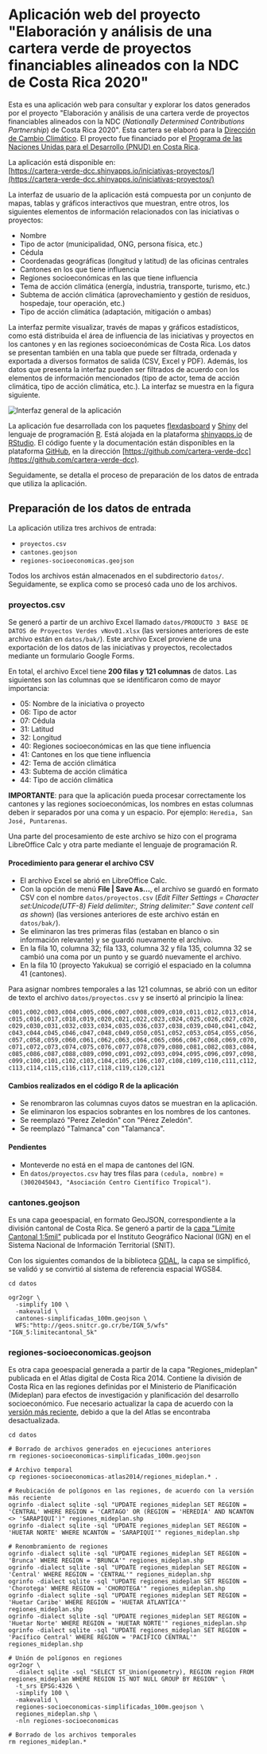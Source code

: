 # Aplicación web del proyecto "Elaboración y análisis de una cartera verde de proyectos financiables alineados con la NDC de Costa Rica 2020"
Esta es una aplicación web para consultar y explorar los datos generados por el proyecto "Elaboración y análisis de una cartera verde de proyectos financiables alineados con la NDC (*Nationally Determined Contributions Partnership*) de Costa Rica 2020". Esta cartera se elaboró para la [Dirección de Cambio Climático](https://cambioclimatico.go.cr/). El proyecto fue financiado por el [Programa de las Naciones Unidas para el Desarrollo (PNUD) en Costa Rica](https://www.cr.undp.org/).

La aplicación está disponible en:  
[https://cartera-verde-dcc.shinyapps.io/iniciativas-proyectos/](https://cartera-verde-dcc.shinyapps.io/iniciativas-proyectos/)

La interfaz de usuario de la aplicación está compuesta por un conjunto de mapas, tablas y gráficos interactivos que muestran, entre otros, los siguientes elementos de información relacionados con las iniciativas o proyectos:

- Nombre
- Tipo de actor (municipalidad, ONG, persona física, etc.)
- Cédula
- Coordenadas geográficas (longitud y latitud) de las oficinas centrales
- Cantones en los que tiene influencia
- Regiones socioeconómicas en las que tiene influencia
- Tema de acción climática (energía, industria, transporte, turismo, etc.)
- Subtema de acción climática (aprovechamiento y gestión de residuos, hospedaje, tour operación, etc.)
- Tipo de acción climática (adaptación, mitigación o ambas)

La interfaz permite visualizar, través de mapas y gráficos estadísticos, como está distribuida el área de influencia de las iniciativas y proyectos en los cantones y en las regiones socioeconómicas de Costa Rica. Los datos se presentan también en una tabla que puede ser filtrada, ordenada y exportada a diversos formatos de salida (CSV, Excel y PDF). Además, los datos que presenta la interfaz pueden ser filtrados de acuerdo con los elementos de información mencionados (tipo de actor, tema de acción climática, tipo de acción climática, etc.). La interfaz se muestra en la figura siguiente.

![Interfaz general de la aplicación](img/interfaz-general.png)

La aplicación fue desarrollada con los paquetes [flexdasboard](https://pkgs.rstudio.com/flexdashboard/) y [Shiny](https://shiny.rstudio.com/) del lenguaje de programación [R](https://www.r-project.org/). Está alojada en la plataforma [shinyapps.io](https://www.shinyapps.io/) de [RStudio](https://www.rstudio.com/). El código fuente y la documentación están disponibles en la plataforma [GitHub](https://github.com/), en la dirección [https://github.com/cartera-verde-dcc](https://github.com/cartera-verde-dcc).

Seguidamente, se detalla el proceso de preparación de los datos de entrada que utiliza la aplicación.

## Preparación de los datos de entrada
La aplicación utiliza tres archivos de entrada:

- `proyectos.csv`
- `cantones.geojson`
- `regiones-socioeconomicas.geojson`

Todos los archivos están almacenados en el subdirectorio `datos/`. Seguidamente, se explica como se procesó cada uno de los archivos.

### proyectos.csv
Se generó a partir de un archivo Excel llamado `datos/PRODUCTO 3 BASE DE DATOS de Proyectos Verdes vNov01.xlsx` (las versiones anteriores de este archivo están en `datos/bak/`). Este archivo Excel proviene de una exportación de los datos de las iniciativas y proyectos, recolectados mediante un formulario Google Forms.

En total, el archivo Excel tiene **200 filas y 121 columnas** de datos. Las siguientes son las columnas que se identificaron como de mayor importancia:

- 05: Nombre de la iniciativa o proyecto
- 06: Tipo de actor
- 07: Cédula
- 31: Latitud
- 32: Longitud
- 40: Regiones socioeconómicas en las que tiene influencia
- 41: Cantones en los que tiene influencia
- 42: Tema de acción climática
- 43: Subtema de acción climática
- 44: Tipo de acción climática

**IMPORTANTE**: para que la aplicación pueda procesar correctamente los cantones y las regiones socioeconómicas, los nombres en estas columnas deben ir separados por una coma y un espacio. Por ejemplo: `Heredia, San José, Puntarenas`.

Una parte del procesamiento de este archivo se hizo con el programa LibreOffice Calc y otra parte mediante el lenguaje de programación R.

#### Procedimiento para generar el archivo CSV
- El archivo Excel se abrió en LibreOffice Calc.
- Con la opción de menú **File | Save As...**, el archivo se guardó en formato CSV con el nombre `datos/proyectos.csv` (*Edit Filter Settings = Character set:Unicode(UTF-8) Field delimiter:, String delimiter:" Save content cell as shown*) (las versiones anteriores de este archivo están en `datos/bak/`).
- Se eliminaron las tres primeras filas (estaban en blanco o sin información relevante) y se guardó nuevamente el archivo.
- En la fila 10, columna 32; fila 133, columna 32 y fila 135, columna 32 se cambió una coma por un punto y se guardó nuevamente el archivo.
- En la fila 10 (proyecto Yakukua) se corrigió el espaciado en la columna 41 (cantones).

Para asignar nombres temporales a las 121 columnas, se abrió con un editor de texto el archivo `datos/proyectos.csv` y se insertó al principio la línea:

`c001,c002,c003,c004,c005,c006,c007,c008,c009,c010,c011,c012,c013,c014,c015,c016,c017,c018,c019,c020,c021,c022,c023,c024,c025,c026,c027,c028,c029,c030,c031,c032,c033,c034,c035,c036,c037,c038,c039,c040,c041,c042,c043,c044,c045,c046,c047,c048,c049,c050,c051,c052,c053,c054,c055,c056,c057,c058,c059,c060,c061,c062,c063,c064,c065,c066,c067,c068,c069,c070,c071,c072,c073,c074,c075,c076,c077,c078,c079,c080,c081,c082,c083,c084,c085,c086,c087,c088,c089,c090,c091,c092,c093,c094,c095,c096,c097,c098,c099,c100,c101,c102,c103,c104,c105,c106,c107,c108,c109,c110,c111,c112,c113,c114,c115,c116,c117,c118,c119,c120,c121`

#### Cambios realizados en el código R de la aplicación
- Se renombraron las columnas cuyos datos se muestran en la aplicación.
- Se eliminaron los espacios sobrantes en los nombres de los cantones.
- Se reemplazó "Perez Zeledón" con "Pérez Zeledón".
- Se reemplazó "Talmanca" con "Talamanca".

#### Pendientes
- Monteverde no está en el mapa de cantones del IGN.
- En `datos/proyectos.csv` hay tres filas para `(cedula, nombre)` = `(3002045043, "Asociación Centro Científico Tropical")`.

### cantones.geojson
Es una capa geoespacial, en formato GeoJSON, correspondiente a la división cantonal de Costa Rica. Se generó a partir de la [capa "Límite Cantonal 1:5mil"](https://www.snitcr.go.cr/ico_servicios_ogc_info?k=bm9kbzo6MjY=&nombre=IGN%20Cartograf%C3%ADa%201:5mil) publicada por el Instituto Geográfico Nacional (IGN) en el Sistema Nacional de Información Territorial (SNIT).

Con los siguientes comandos de la biblioteca [GDAL](https://gdal.org/), la capa se simplificó, se validó y se convirtió al sistema de referencia espacial WGS84.

```shell
cd datos

ogr2ogr \
  -simplify 100 \
  -makevalid \
  cantones-simplificadas_100m.geojson \
  WFS:"http://geos.snitcr.go.cr/be/IGN_5/wfs" "IGN_5:limitecantonal_5k" 
```

### regiones-socioeconomicas.geojson
Es otra capa geoespacial generada a partir de la capa "Regiones_mideplan" publicada en el Atlas digital de Costa Rica 2014. Contiene la división de Costa Rica en las regiones definidas por el Ministerio de Planificación (Mideplan) para efectos de investigación y planificación del desarrollo socioeconómico. Fue necesario actualizar la capa de acuerdo con la [versión más reciente](https://documentos.mideplan.go.cr/share/s/eZ8HYuxgTl6xCHx3ZAEBrg), debido a que la del Atlas se encontraba desactualizada.

```shell
cd datos

# Borrado de archivos generados en ejecuciones anteriores
rm regiones-socioeconomicas-simplificadas_100m.geojson

# Archivo temporal
cp regiones-socioeconomicas-atlas2014/regiones_mideplan.* .

# Reubicación de polígonos en las regiones, de acuerdo con la versión más reciente
ogrinfo -dialect sqlite -sql "UPDATE regiones_mideplan SET REGION = 'CENTRAL' WHERE REGION = 'CARTAGO' OR (REGION = 'HEREDIA' AND NCANTON <> 'SARAPIQUI')" regiones_mideplan.shp
ogrinfo -dialect sqlite -sql "UPDATE regiones_mideplan SET REGION = 'HUETAR NORTE' WHERE NCANTON = 'SARAPIQUI'" regiones_mideplan.shp

# Renombramiento de regiones
ogrinfo -dialect sqlite -sql "UPDATE regiones_mideplan SET REGION = 'Brunca' WHERE REGION = 'BRUNCA'" regiones_mideplan.shp
ogrinfo -dialect sqlite -sql "UPDATE regiones_mideplan SET REGION = 'Central' WHERE REGION = 'CENTRAL'" regiones_mideplan.shp
ogrinfo -dialect sqlite -sql "UPDATE regiones_mideplan SET REGION = 'Chorotega' WHERE REGION = 'CHOROTEGA'" regiones_mideplan.shp
ogrinfo -dialect sqlite -sql "UPDATE regiones_mideplan SET REGION = 'Huetar Caribe' WHERE REGION = 'HUETAR ATLANTICA'" regiones_mideplan.shp
ogrinfo -dialect sqlite -sql "UPDATE regiones_mideplan SET REGION = 'Huetar Norte' WHERE REGION = 'HUETAR NORTE'" regiones_mideplan.shp
ogrinfo -dialect sqlite -sql "UPDATE regiones_mideplan SET REGION = 'Pacífico Central' WHERE REGION = 'PACIFICO CENTRAL'" regiones_mideplan.shp

# Unión de polígonos en regiones
ogr2ogr \
  -dialect sqlite -sql "SELECT ST_Union(geometry), REGION region FROM regiones_mideplan WHERE REGION IS NOT NULL GROUP BY REGION" \
  -t_srs EPSG:4326 \
  -simplify 100 \
  -makevalid \
  regiones-socioeconomicas-simplificadas_100m.geojson \
  regiones_mideplan.shp \
  -nln regiones-socioeconomicas

# Borrado de los archivos temporales  
rm regiones_mideplan.*
```
